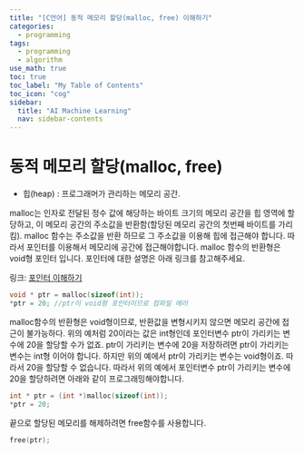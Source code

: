 ```yaml
---
title: "[C언어] 동적 메모리 할당(malloc, free) 이해하기" 
categories:
  - programming
tags:
  - programming
  - algorithm
use_math: true
toc: true
toc_label: "My Table of Contents"
toc_icon: "cog"
sidebar:
  title: "AI Machine Learning"
  nav: sidebar-contents
---
```


# 동적 메모리 할당(malloc, free)

* 힙(heap) : 프로그래머가 관리하는 메모리 공간.

malloc는 인자로 전달된 정수 값에 해당하는 바이트 크기의 메모리 공간을 힙 영역에 할당하고, 
이 메모리 공간의 주소값을 반환함(할당된 메모리 공간의 첫번째 바이트를 가리킴).
malloc 함수는 주소값을 반환 하므로 그 주소값을 이용해 힙에 접근해야 합니다. 
따라서 포인터를 이용해서 메모리에 공간에 접근해야합니다. 
malloc 함수의 반환형은 void형 포인터 입니다. 
포인터에 대한 설명은 아래 링크를 참고해주세요.

링크: [포인터 이해하기](https://losskatsu.github.io/programming/c-pointer/)

```c
void * ptr = malloc(sizeof(int));
*ptr = 20; //ptr이 void형 포인터이므로 컴파일 에러
```

malloc함수의 반환형은 void형이므로, 반환값을 변형시키지 않으면 메모리 공간에 접근이 불가능하다. 
위의 예처럼 20이라는 값은 int형인데 포인터변수 ptr이 가리키는 변수에 20을 할당할 수가 없죠. 
ptr이 가리키는 변수에 20을 저장하려면 ptr이 가리키는 변수는 int형 이어야 합니다. 
하지만 위의 예에서 ptr이 가리키는 변수는 void형이죠. 따라서 20을 할당할 수 없습니다. 
따라서 위의 예에서 포인터변수 ptr이 가리키는 변수에 20을 할당하려면 아래와 같이 프로그래밍해야합니다.

```c
int * ptr = (int *)malloc(sizeof(int));
*ptr = 20;
```

끝으로 할당된 메모리를 해제하려면 free함수를 사용합니다.

```c
free(ptr);
```

